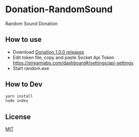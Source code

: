 # Donation-RandomSound
Random Sound Donation

## How to use
- Download [Donation 1.0.0 releases](https://choosealicense.com/licenses/mit/)
- Edit token file, copy and paste Socket Api Token https://streamlabs.com/dashboard#/settings/api-settings
- Start random.exe

## How to Dev
```js
yarn install
node index
```

## License
[MIT](https://choosealicense.com/licenses/mit/)

